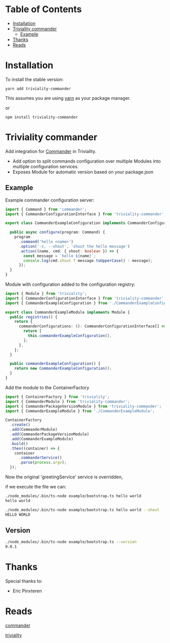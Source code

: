 # Table of Contents

* [Installation](#installation)
* [Triviality commander](#triviality-commander)
  * [Example](#example)
* [Thanks](#thanks)
* [Reads](#reads)


# Installation

To install the stable version:

```
yarn add triviality-commander
```

This assumes you are using [yarn](https://yarnpkg.com) as your package manager.

or 

```
npm install triviality-commander
```

# Triviality commander

Add integration for [Commander](https://www.npmjs.com/package/commander) in Triviality.

- Add option to split commands configuration over multiple Modules into multiple configuration services.
- Exposes Module for automatic version based on your package.json
  
## Example
 
Example commander configuration server:


```typescript
import { Command } from 'commander';
import { CommanderConfigurationInterface } from 'triviality-commander';

export class CommanderExampleConfiguration implements CommanderConfigurationInterface {

  public async configure(program: Command) {
    program
      .command('hello <name>')
      .option('-s, --shout', 'shout the hello message')
      .action((name, cmd: { shout: boolean }) => {
        const message = `hello ${name}`;
        console.log(cmd.shout ? message.toUpperCase() : message);
      });
  }
}
```
        

Module with configuration added to the configuration registry: 


```typescript
import { Module } from 'triviality';
import { CommanderConfigurationInterface } from 'triviality-commander';
import { CommanderExampleConfiguration } from './CommanderExampleConfiguration';

export class CommanderExampleModule implements Module {
  public registries() {
    return {
      commanderConfigurations: (): CommanderConfigurationInterface[] => {
        return [
          this.commanderExampleConfiguration(),
        ];
      },
    };
  }

  public commanderExampleConfiguration() {
    return new CommanderExampleConfiguration();
  }
}
```
        

Add the module to the ContainerFactory


```typescript
import { ContainerFactory } from 'triviality';
import { CommanderModule } from 'triviality-commander';
import { CommanderPackageVersionModule } from 'triviality-commander';
import { CommanderExampleModule } from './CommanderExampleModule';

ContainerFactory
  .create()
  .add(CommanderModule)
  .add(CommanderPackageVersionModule)
  .add(CommanderExampleModule)
  .build()
  .then((container) => {
    container
      .commanderService()
      .parse(process.argv);
  });
```
        

Now the original 'greetingService' service is overridden, 

if we execute the file we can:


```bash
./node_modules/.bin/ts-node example/bootstrap.ts hello world
hello world
```
        


```bash
./node_modules/.bin/ts-node example/bootstrap.ts hello world --shout
HELLO WORLD
```
        

## Version


```bash
./node_modules/.bin/ts-node example/bootstrap.ts --version
0.0.1
```
        

# Thanks

Special thanks to:

* Eric Pinxteren

# Reads

[commander](https://github.com/tj/commander.js#readme)

[triviality](https://github.com/epinxteren/triviality)

